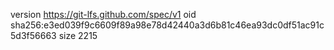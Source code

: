 version https://git-lfs.github.com/spec/v1
oid sha256:e3ed039f9c6609f89a98e78d42440a3d6b81c46ea93dc0df51ac91c5d3f56663
size 2215
